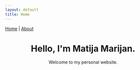 ```yaml
---
layout: default
title: Home
---
```


[Home](./index.md) | [About](./about.md)

<div style="text-align: center;">
    <h1> Hello, I'm Matija Marijan.</h1>
    <p>Welcome to my personal website.</p>
</div>
